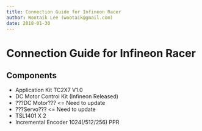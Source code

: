 ```yaml
---
title: Connection Guide for Infineon Racer
author: Wootaik Lee (wootaik@gmail.com)  
date: 2018-01-30
---
```


# Connection Guide for Infineon Racer

## Components
*   Application Kit TC2X7 V1.0
*   DC Motor Control Kit (Infineon Released)
*   ???DC Motor??? <= Need to update
*   ???Servo??? <= Need to update
*   TSL1401 X 2
*   Incremental Encoder 1024(/512/256) PPR

